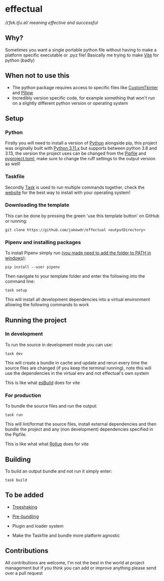 # effectual

*/ɪˈfek.tʃu.əl/ meaning effective and successful*

## Why?

Sometimes you want a single portable python file without having to make a platform specific executable or .pyz file! Basically me trying to make [Vite](https://vite.dev/) for python (badly)

## When not to use this

- The python package requires access to specific files like [CustomTkinter](https://github.com/TomSchimansky/CustomTkinter/wiki/Packaging#windows-pyinstaller-auto-py-to-exe) and [Pillow](https://python-pillow.org/)
- Incredibly version specific code, for example something that won't run on a slightly different python version or operating system

## Setup

### Python

Firstly you will need to install a version of [Python](https://www.python.org/) alongside pip, this project was originally built with [Python 3.11.x](https://www.python.org/downloads/release/python-31110/) but supports between python 3.8 and 3.13, the version the project uses can be changed from the [Pipfile](https://bilard.medium.com/change-python-version-in-pipenv-1ac7b8f9b7b9) and [pyproject.toml]("https://packaging.python.org/en/latest/guides/writing-pyproject-toml/#python-requires"), make sure to change the ruff settings to the output version as well!

### Taskfile

Secondly [Task](https://taskfile.dev) is used to run multiple commands together, check the [website](https://taskfile.dev/installation/) for the best way to install with your operating system!

### Downloading the template

This can be done by pressing the green 'use this template button' on GitHub or running:

    git clone https://github.com/jakewdr/effectual <outputDirectory>

### Pipenv and installing packages

To install Pipenv simply run [(you made need to add the folder to PATH in windows)](https://github.com/Atri-Labs/atrilabs-engine/discussions/586):

    pip install --user pipenv

Then navigate to your template folder and enter the following into the command line:

    task setup

This will install all development dependencies into a virtual environment allowing the following commands to work

## Running the project

### In development

To run the source in development mode you can use:

    task dev

This will create a bundle in cache and update and rerun every time the source files are changed (if you keep the terminal running), note this will use the dependencies in the virtual env and not effectual's own system

This is like what [esBuild](https://esbuild.github.io/) does for vite

### For production

To bundle the source files and run the output:

    task run

This will lint/format the source files, install external dependencies and then bundle the project and any (non development) dependencies specified in the Pipfile.

This is like what what [Rollup](https://rollupjs.org/) does for vite

## Building

To build an output bundle and not run it simply enter:

    task build

## To be added

- [Treeshaking](https://webpack.js.org/guides/tree-shaking/)
- [Pre-bundling]("https://vite.dev/guide/dep-pre-bundling")
- Plugin and loader system

- Make the Taskfile and bundle more platform agnostic

## Contributions

All contributions are welcome, I'm not the best in the world at project management but if you think you can add or improve anything please send over a pull request
